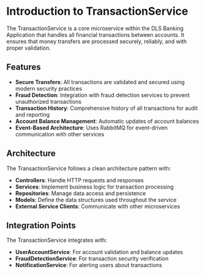# Introduction to TransactionService

The TransactionService is a core microservice within the DLS Banking Application that handles all financial transactions between accounts. It ensures that money transfers are processed securely, reliably, and with proper validation.

## Features

- **Secure Transfers**: All transactions are validated and secured using modern security practices
- **Fraud Detection**: Integration with fraud detection services to prevent unauthorized transactions
- **Transaction History**: Comprehensive history of all transactions for audit and reporting
- **Account Balance Management**: Automatic updates of account balances
- **Event-Based Architecture**: Uses RabbitMQ for event-driven communication with other services

## Architecture

The TransactionService follows a clean architecture pattern with:

- **Controllers**: Handle HTTP requests and responses
- **Services**: Implement business logic for transaction processing
- **Repositories**: Manage data access and persistence
- **Models**: Define the data structures used throughout the service
- **External Service Clients**: Communicate with other microservices

## Integration Points

The TransactionService integrates with:

- **UserAccountService**: For account validation and balance updates
- **FraudDetectionService**: For transaction security verification
- **NotificationService**: For alerting users about transactions